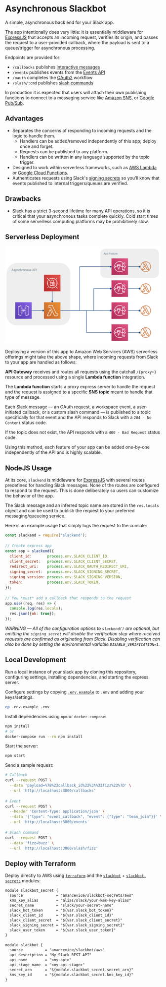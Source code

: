 # Asynchronous Slackbot

A simple, asynchronous back end for your Slack app.

The app intentionally does very little: it is essentially middleware for [ExpressJS](https://expressjs.com) that accepts an incoming request, verifies its origin, and passes the request to a user-provided callback, where the payload is sent to a queue/trigger for asynchronous processing.

Endpoints are provided for:

- `/callbacks` publishes [interactive messages](https://api.slack.com/interactive-messages)
- `/events` publishes events from the [Events API](https://api.slack.com/events-api)
- `/oauth` completes the [OAuth2](https://api.slack.com/docs/oauth) workflow
- `/slash/:cmd` publishes [slash commands](https://api.slack.com/slash-commands)

In production it is expected that users will attach their own publishing functions to connect to a messaging service like [Amazon SNS](https://aws.amazon.com/sns/), or [Google Pub/Sub](https://cloud.google.com/pubsub/docs/).

## Advantages

- Separates the concerns of responding to incoming requests and the logic to handle them.
  - Handlers can be added/removed independently of this app; deploy once and forget.
  - Requests can be published to any platform.
  - Handlers can be written in any language supported by the topic trigger.
- Designed to work within serverless frameworks, such as [AWS Lambda](https://aws.amazon.com/lambda/) or [Google Cloud Functions](https://cloud.google.com/functions/docs/).
- Authenticates requests using Slack's [signing secrets](https://api.slack.com/docs/verifying-requests-from-slack) so you'll know that events published to internal triggers/queues are verified.

## Drawbacks

- Slack has a strict 3-second lifetime for many API operations, so it is critical that your asynchronous tasks complete quickly. Cold start times of some serverless computing platforms may be prohibitively slow.

## Serverless Deployment

<img alt="AWS" src="./docs/aws.png" width=640/>

Deploying a version of this app to Amazon Web Services (AWS) serverless offerings might take the above shape, where incoming requests from Slack to your app are handled as follows:

**API Gateway** receives and routes all requests using the catchall `/{proxy+}` resource and processed using a single **Lambda function** integration.

The **Lambda function** starts a proxy express server to handle the request and the request is assigned to a specific **SNS topic** meant to handle that type of message.

Each Slack message &mdash; an OAuth request, a workspace event, a user-initiated callback, or a custom slash command &mdash; is published to a topic specifically for that event and the API responds to Slack with a `204 - No Content` status code.

If the topic does not exist, the API responds with a `400 - Bad Request` status code.

Using this method, each feature of your app can be added one-by-one independently of the API and is highly scalable.

## NodeJS Usage

At its core, `slackend` is middleware for [ExpressJS](https://expressjs.com) with several routes predefined for handling Slack messages. None of the routes are configured to respond to the request. This is done deliberately so users can customize the behavior of the app.

The Slack message and an inferred topic name are stored in the `res.locals` object and can be used to publish the request to your preferred messaging/queueing service.

Here is an example usage that simply logs the request to the console:

```javascript
const slackend = require('slackend');

// Create express app
const app = slackend({
  client_id:       process.env.SLACK_CLIENT_ID,
  client_secret:   process.env.SLACK_CLIENT_SECRET,
  redirect_uri:    process.env.SLACK_OAUTH_REDIRECT_URI,
  signing_secret:  process.env.SLACK_SIGNING_SECRET,
  signing_version: process.env.SLACK_SIGNING_VERSION,
  token:           process.env.SLACK_TOKEN,
});

// You *must* add a callback that responds to the request
app.use((req, res) => {
  console.log(res.locals);
  res.json({ok: true});
});
```

*WARNING &mdash; All of the configuration options to `slackend()` are optional, but omitting the `signing_secret` will disable the verification step where received requests are confirmed as originating from Slack. Disabling verification can also be done by setting the environmental variable `DISABLE_VERIFICATION=1`.*

## Local Development

Run a local instance of your slack app by cloning this repository, configuring settings, installing dependencies, and starting the express server.

Configure settings by copying [`.env.example`](./.env.example) to `.env` and adding your keys/settings.

```bash
cp .env.example .env
```

Install dependencies using `npm` or `docker-compose`:

```bash
npm install
# or
docker-compose run --rm npm install
```

Start the server:

```bash
npm start
```

Send a sample request:

```bash
# Callback
curl --request POST \
  --data 'payload=%7B%22callback_id%22%3A%22fizz%22%7D' \
  --url 'http://localhost:3000/callbacks'

# Event
curl --request POST \
  --header 'Content-Type: application/json' \
  --data '{"type": "event_callback", "event": {"type": "team_join"}}' \
  --url 'http://localhost:3000/events'

# Slash command
curl --request POST \
  --data 'fizz=buzz' \
  --url 'http://localhost:3000/slash/fizz'
```

## Deploy with Terraform

Deploy directly to AWS using [`terraform`](https://terraform.io) and the [`slackbot`](https://github.com/amancevice/terraform-aws-slackbot) + [`slackbot-secrets`](https://github.com/amancevice/terraform-aws-slackbot-secrets) modules:


```hcl
module slackbot_secret {
  source               = "amancevice/slackbot-secrets/aws"
  kms_key_alias        = "alias/slack/your-kms-key-alias"
  secret_name          = "slack/your-secret-name"
  slack_bot_token      = "${var.slack_bot_token}"
  slack_client_id      = "${var.slack_client_id}"
  slack_client_secret  = "${var.slack_client_secret}"
  slack_signing_secret = "${var.slack_signing_secret}"
  slack_user_token     = "${var.slack_user_token}"
}

module slackbot {
  source          = "amancevice/slackbot/aws"
  api_description = "My Slack REST API"
  api_name        = "<my-api>"
  api_stage_name  = "<my-api-stage>"
  secret_arn      = "${module.slackbot_secret.secret_arn}"
  kms_key_id      = "${module.slackbot_secret.kms_key_id}"
}
```
